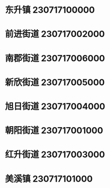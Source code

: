 # 东升镇 230717100000
# 前进街道 230717002000
# 南郡街道 230717006000
# 新欣街道 230717005000
# 旭日街道 230717004000
# 朝阳街道 230717001000
# 红升街道 230717003000
# 美溪镇 230717101000
